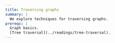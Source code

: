 ```yaml
---
title: Traversing graphs
summary: |
  We explore techniques for traversing graphs.
prereqs: |
  Graph basics.
  [Tree traversal](../readings/tree-traversal).
---
```

